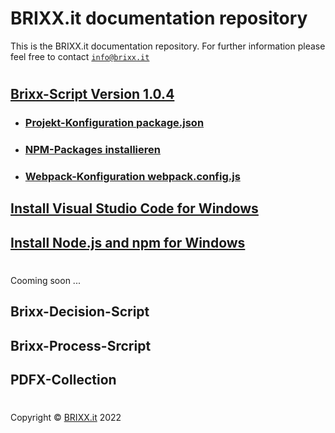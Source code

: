 # BRIXX.it documentation repository

This is the BRIXX.it documentation repository. For further information please feel free to contact [`info@brixx.it`](info@brixx.it)

#

## [Brixx-Script Version 1.0.4](./brixx-script/README.md)
- ### [Projekt-Konfiguration package.json](./NPM-config.md)
- ### [NPM-Packages installieren](./NPM-install.md)
- ### [Webpack-Konfiguration webpack.config.js](./Webpack-config.md)
## [Install Visual Studio Code for Windows](./VSCode.md)
## [Install Node.js and npm for Windows](./Nodejs.md)

#

Cooming soon ...

## Brixx-Decision-Script
## Brixx-Process-Srcript
## PDFX-Collection

#

Copyright © [BRIXX.it](http://www.brixx.it) 2022 